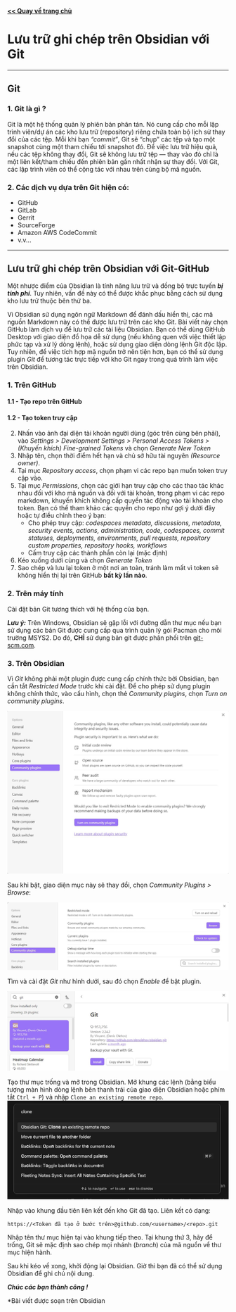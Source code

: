 [**<< Quay về trang chủ**](/)
# Lưu trữ ghi chép trên Obsidian với Git

---
## **Git**
### 1. Git là gì ?

Git là một hệ thống quản lý phiên bản phân tán. Nó cung cấp cho mỗi lập trình viên/dự án các kho lưu trữ (repository) riêng chứa toàn bộ lịch sử thay đổi của các tệp. Mỗi khi bạn _“commit”_, Git sẽ “chụp” các tệp và tạo một snapshot cùng một tham chiếu tới snapshot đó. Để việc lưu trữ hiệu quả, nếu các tệp không thay đổi, Git sẽ không lưu trữ tệp — thay vào đó chỉ là một liên kết/tham chiếu đến phiên bản gần nhất nhận sự thay đổi. Với Git, các lập trình viên có thể cộng tác với nhau trên cùng bộ mã nguồn.

### 2. Các dịch vụ dựa trên Git hiện có:
- GitHub
- GitLab
- Gerrit
- SourceForge
- Amazon AWS CodeCommit
- v.v...
---
## **Lưu trữ ghi chép trên Obsidian với Git-GitHub**

Một nhược điểm của Obsidian là tính năng lưu trữ và đồng bộ trực tuyến _**bị tính phí**_. Tuy nhiên, vấn đề này có thể được khắc phục bằng cách sử dụng kho lưu trữ thuộc bên thứ ba.

Vì Obsidian sử dụng ngôn ngữ Markdown để đánh dấu hiển thị, các mã nguồn Markdown này có thể được lưu trữ trên các kho Git. Bài viết này chọn GitHub làm dịch vụ để lưu trữ các tài liệu Obsidian. Bạn có thể dùng GitHub Desktop với giao diện đồ họa dễ sử dụng (nếu không quen với việc thiết lập phức tạp và xử lý dòng lệnh), hoặc sử dụng giao diện dòng lệnh Git độc lập. Tuy nhiên, để việc tích hợp mã nguồn trở nên tiện hơn, bạn có thể sử dụng plugin _Git_ để tương tác trực tiếp với kho Git ngay trong quá trình làm việc trên Obsidian.

### 1. Trên GitHub

#### 1.1 - Tạo repo trên GitHub
#### 1.2 - Tạo token truy cập
2. Nhấn vào ảnh đại diện tài khoản người dùng (góc trên cùng bên phải), vào _Settings > Development Settings > Personal Access Tokens > (Khuyến khích) Fine-grained Tokens_ và chọn _Generate New Token_
3. Nhập tên, chọn thời điểm hết hạn và chủ sở hữu tài nguyên _(Resource owner)_.
4. Tại mục _Repository access_, chọn phạm vi các repo bạn muốn token truy cập vào.
5. Tại mục _Permissions_, chọn các giới hạn truy cập cho các thao tác khác nhau đối với kho mã nguồn và đối với tài khoản, trong phạm vi các repo markdown, khuyến khích không cấp quyền tác động vào tài khoản cho token. Bạn có thể tham khảo các quyền cho repo như gợi ý dưới đây hoặc tự điều chỉnh theo ý bạn: <br>
   - Cho phép truy cập: _codespaces metadata, discussions, metadata, security events, actions, administration, code, codespaces, commit statuses, deployments, environments, pull requests, repository custom properties, repository hooks, workflows_
   - Cấm truy cập các thành phần còn lại (mặc định) <br>
7. Kéo xuống dưới cùng và chọn _Generate Token_
8. Sao chép và lưu lại token ở một nơi an toàn, tránh làm mất vì token sẽ không hiển thị lại trên GitHub **bất kỳ lần nào**.
### 2. Trên máy tính

Cài đặt bản Git tương thích với hệ thống của bạn. 

_**Lưu ý:**_ Trên Windows, Obsidian sẽ gặp lỗi với đường dẫn thư mục nếu bạn sử dụng các bản Git được cung cấp qua trình quản lý gói Pacman cho môi trường MSYS2. Do đó, **CHỈ** sử dụng bản git được phân phối trên [git-scm.com](https://git-scm.com/).

### 3. Trên Obsidian

Vì _Git_ không phải một plugin được cung cấp chính thức bởi Obsidian, bạn cần tắt _Restricted Mode_ trước khi cài đặt. Để cho phép sử dụng plugin không chính thức, vào cấu hình, chọn thẻ _Community plugins_, chọn _Turn on community plugins_.

![](./IMGs/01-TurnoffRestricted.jpg)

Sau khi bật, giao diện mục này sẽ thay đổi, chọn _Community Plugins > Browse_:

![](./IMGs/02-Browse.jpg)

Tìm và cài đặt _Git_ như hình dưới, sau đó chọn _Enable_ để bật plugin.

![](./IMGs/03-Git.jpg)

 Tạo thư mục trống và mở trong Obsidian. Mở khung các lệnh (bằng biểu tượng màn hình dòng lệnh bên thanh trái của giao diện Obsidian hoặc phím tắt `Ctrl + P`) và nhập `Clone an existing remote repo`.
 ![](./IMGs/05-clone-repo-git-plugin.png)

Nhập vào khung đầu tiên liên kết đến kho Git đã tạo. Liên kết có dạng:
```
https://<Token đã tạo ở bước trên>@github.com/<username>/<repo>.git
```
Nhập tên thư mục hiện tại vào khung tiếp theo. Tại khung thứ 3, hãy để trống, Git sẽ mặc định sao chép mọi nhánh (_branch_) của mã nguồn về thư mục hiện hành.

Sau khi kéo về xong, khởi động lại Obsidian. Giờ thì bạn đã có thể sử dụng Obsidian để ghi chú nội dung.

***Chúc các bạn thành công !***

\*Bài viết được soạn trên Obsidian